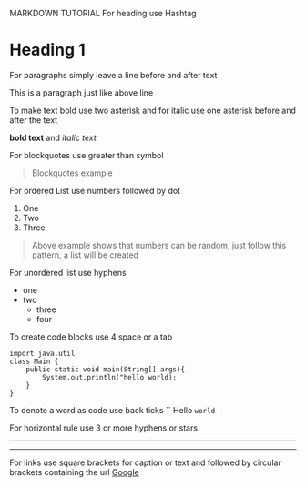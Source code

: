 MARKDOWN TUTORIAL
For heading use Hashtag
# Heading 1
For paragraphs simply leave a line before and after text

This is a paragraph just like above line

To make text bold use two asterisk and for italic use one asterisk before and after the text

**bold text** and *italic text*

For blockquotes use greater than symbol

> Blockquotes example

For ordered List use numbers followed by dot
1. One
2. Two
4. Three 

> Above example shows that numbers can be random, just follow this pattern, a list will be created

For unordered list use hyphens

- one
- two
  -  three
  -  four

To create code blocks use 4 space or a tab

    import java.util
    class Main {
        public static void main(String[] args){
            System.out.println("hello world);
        }
    }

To denote a word as code use back ticks ``
Hello `world`

For horizontal rule use 3 or more hyphens or stars

---
***

For links use square brackets for caption or text and followed by circular brackets containing the url
[Google](www.google.com)



